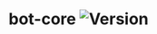 # bot-core ![Version]

[Version]: https://img.shields.io/github/v/tag/python-discord/bot-core?label=latest&logo=version

